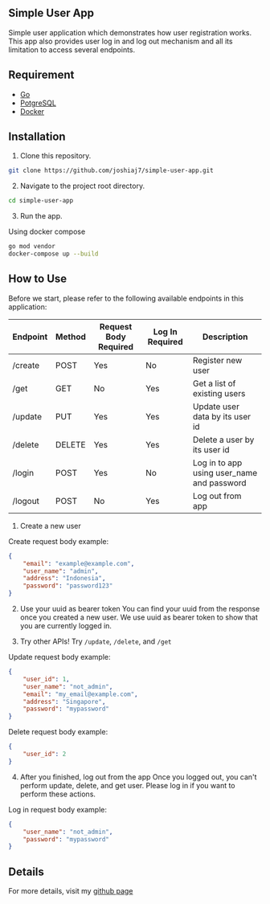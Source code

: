 ## Simple User App
Simple user application which demonstrates how user registration works. This app also provides user log in and log out mechanism and all its limitation to access several endpoints.

## Requirement

- [Go](https://golang.org/)
- [PotgreSQL](https://www.postgresql.org/)
- [Docker](https://www.docker.com/)

## Installation

1. Clone this repository.

```sh
git clone https://github.com/joshiaj7/simple-user-app.git
```

2. Navigate to the project root directory.

```sh
cd simple-user-app
```

3. Run the app.

Using docker compose
```sh
go mod vendor
docker-compose up --build
```

## How to Use

Before we start, please refer to the following available endpoints in this application:

|  Endpoint  | Method | Request Body Required | Log In Required | Description                                |
| ---------- | ------ | --------------------- | --------------- | ------------------------------------------ |
| /create    | POST   | Yes                   | No              | Register new user                          |
| /get       | GET    | No                    | Yes             | Get a list of existing users               |
| /update    | PUT    | Yes                   | Yes             | Update user data by its user id            |
| /delete    | DELETE | Yes                   | Yes             | Delete a user by its user id               |
| /login     | POST   | Yes                   | No              | Log in to app using user_name and password |
| /logout    | POST   | No                    | Yes             | Log out from app                           |


1. Create a new user

Create request body example:
```json
{
    "email": "example@example.com",
    "user_name": "admin",
    "address": "Indonesia",
    "password": "password123"
}
```

2. Use your uuid as bearer token
You can find your uuid from the response once you created a new user. We use uuid as bearer token to show that you are currently logged in.

3. Try other APIs!
Try `/update`, `/delete`, and `/get`

Update request body example:
```json
{
    "user_id": 1,
    "user_name": "not_admin",
    "email": "my_email@example.com",
    "address": "Singapore",
    "password": "mypassword"
}
```

Delete request body example:
```json
{
    "user_id": 2
}
```

4. After you finished, log out from the app
Once you logged out, you can't perform update, delete, and get user. Please log in if you want to perform these actions.

Log in request body example:
```json
{
    "user_name": "not_admin",
    "password": "mypassword"
}
```

## Details

For more details, visit my [github page](https://github.com/joshiaj7/simple-user-app)